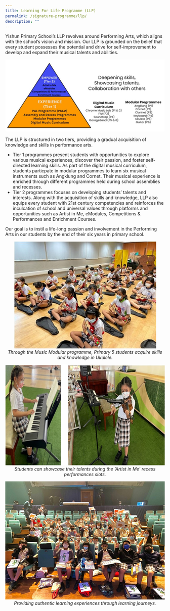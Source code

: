 ```yaml
---
title: Learning For Life Programme (LLP)
permalink: /signature-programme/llp/
description: ""
---
```

Yishun Primary School’s LLP revolves around Performing Arts, which aligns with the school’s vision and mission. Our LLP is grounded on the belief that every student possesses the potential and drive for self-improvement to develop and expand their musical talents and abilities.

![](/images/Experience/Signature%20Programme/llp_01_v1.JPG)

The LLP is structured in two tiers, providing a gradual acquisition of knowledge and skills in performance arts.

* Tier 1 programmes present students with opportunities to explore various musical experiences, discover their passion, and foster self-directed learning skills. As part of the digital musical curriculum, students particpate in modular programmes to learn six musical instruments such as Angklung and Cornet. Their musical experience is enriched through different programmes held during school assemblies and recesses.
* Tier 2 programmes focuses on developing students’ talents and interests. Along with the acquisition of skills and knowledge, LLP also equips every student with 21st century competencies and reinforces the inculcation of school and universal values through platforms and opportunities such as Artist in Me, eModules, Competitions &amp; Performances and Enrichment Courses.

Our goal is to instil a life-long passion and involvement in the Performing Arts in our students by the end of their six years in primary school.

*<center><img src="/images/Experience/Signature%20Programme/llp_02_v1.jpg" style="width:450px;height:339px">Through the Music Modular programme, Primary 5 students acquire skills and knowledge in Ukulele.</center>*

*<center><img src="/images/Experience/Signature%20Programme/llp_03_v1.jpg" style="width:700px;height:319px">Students can showcase their talents during the ‘Artist in Me’ recess performances slots.</center>*

*<center><img src="/images/Experience/Signature%20Programme/llp_04_v1.jpg">Providing authentic learning experiences through learning journeys.</center>*